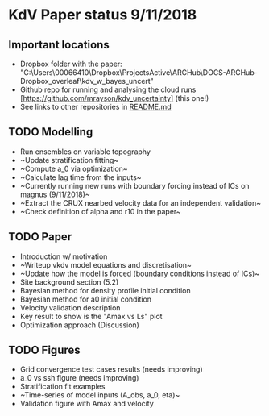 # KdV Paper status 9/11/2018

## Important locations

 - Dropbox folder with the paper: "C:\Users\00066410\Dropbox\ProjectsActive\ARCHub\DOCS-ARCHub-Dropbox\_overleaf\kdv_w_bayes_uncert"
 - Github repo for running and analysing the cloud runs [https://github.com/mrayson/kdv_uncertainty] (this one!)
 - See links to other repositories in [README.md](https://github.com/mrayson/kdv_uncertainty/blob/master/README.md)

## TODO Modelling

 - Run ensembles on variable topography
 - ~Update stratification fitting~
 - ~Compute a_0 via optimization~
 - ~Calculate lag time from the inputs~
 - ~Currently running new runs with boundary forcing instead of ICs on magnus (9/11/2018)~
 - ~Extract the CRUX nearbed velocity data for an independent validation~
 - ~Check definition of alpha and r10 in the paper~
 
## TODO Paper

 - Introduction w/ motivation
 - ~Writeup vkdv model equations and discretisation~
 - ~Update how the model is forced (boundary conditions instead of ICs)~
 - Site background section (5.2)
 - Bayesian method for density profile initial condition
 - Bayesian method for a0 initial condition
 - Velocity validation description
 - Key result to show is the "Amax vs Ls" plot 
 - Optimization approach (Discussion)

## TODO Figures

 - Grid convergence test cases results (needs improving)
 - a_0 vs ssh figure (needs improving)
 - Stratification fit examples
 - ~Time-series of model inputs (A_obs, a_0, eta)~
 - Validation figure with Amax and velocity


